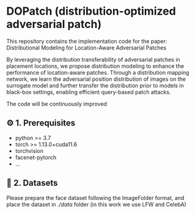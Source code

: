 # DOPatch (distribution-optimized adversarial patch)
This repository contains the implementation code for the paper: Distributional Modeling for Location-Aware Adversarial Patches

By leveraging the distribution transferability of adversarial patches in placement locations, we propose distribution modeling to enhance the performance of location-aware patches. Through a distribution mapping network, we learn the adversarial position distribution of images on the surrogate model and further transfer the distribution prior to models in black-box settings, enabling efficient query-based patch attacks.

The code will be continuously improved

## ⚙️ 1. Prerequisites
- python >= 3.7
- torch >= 1.13.0+cuda11.6
- torchvision
- facenet-pytorch
- ...

## 🧾 2. Datasets
Please prepare the face dataset following the ImageFolder format, and place the dataset in *./data* folder (in this work we use LFW and CelebA)

